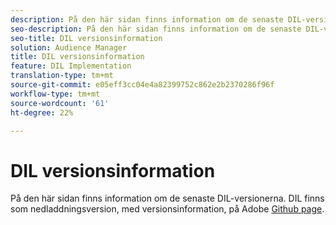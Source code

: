 ```yaml
---
description: På den här sidan finns information om de senaste DIL-versionerna
seo-description: På den här sidan finns information om de senaste DIL-versionerna
seo-title: DIL versionsinformation
solution: Audience Manager
title: DIL versionsinformation
feature: DIL Implementation
translation-type: tm+mt
source-git-commit: e05eff3cc04e4a82399752c862e2b2370286f96f
workflow-type: tm+mt
source-wordcount: '61'
ht-degree: 22%

---
```



# DIL versionsinformation

På den här sidan finns information om de senaste DIL-versionerna. DIL finns som nedladdningsversion, med versionsinformation, på Adobe [Github page](https://github.com/Adobe-Marketing-Cloud/dil/releases).

